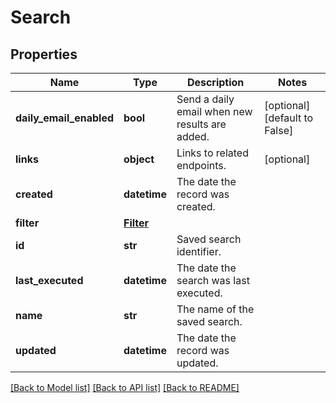 # Search

## Properties
Name | Type | Description | Notes
------------ | ------------- | ------------- | -------------
**daily_email_enabled** | **bool** | Send a daily email when new results are added. | [optional] [default to False]
**links** | **object** | Links to related endpoints. | [optional] 
**created** | **datetime** | The date the record was created. | 
**filter** | [**Filter**](Filter.md) |  | 
**id** | **str** | Saved search identifier. | 
**last_executed** | **datetime** | The date the search was last executed. | 
**name** | **str** | The name of the saved search. | 
**updated** | **datetime** | The date the record was updated. | 

[[Back to Model list]](../README.md#documentation-for-models) [[Back to API list]](../README.md#documentation-for-api-endpoints) [[Back to README]](../README.md)


